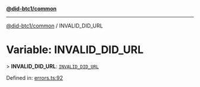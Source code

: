 [**@did-btc1/common**](../README.md)

***

[@did-btc1/common](../globals.md) / INVALID\_DID\_URL

# Variable: INVALID\_DID\_URL

&gt; **INVALID\_DID\_URL**: [`INVALID_DID_URL`](../enumerations/Btc1ErrorCode.md#invalid_did_url)

Defined in: [errors.ts:92](https://github.com/dcdpr/did-btc1-js/blob/4ab6f9915d95beed9bc633644c9db1539395f512/packages/common/src/errors.ts#L92)
